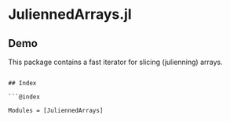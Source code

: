 # JuliennedArrays.jl

## Demo

This package contains a fast iterator for slicing (julienning) arrays.

```jld

## Index

```@index
```

```@autodocs
Modules = [JuliennedArrays]
```
